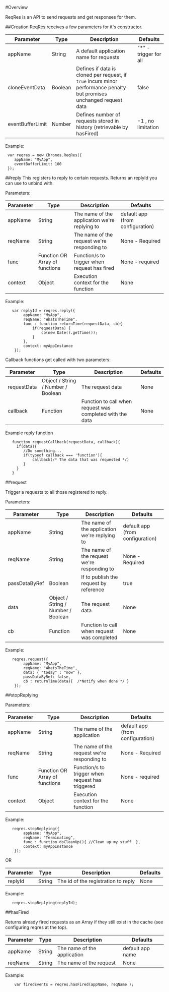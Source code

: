 #Overview

ReqRes is an API to send requests and get responses for them.

##Creation
ReqRes receives a few parameters for it's constructor.

| Parameter | Type | Description |  Defaults |
| ---       | ---  | ---         | ---       |
| appName | String | A default application name for requests | "*" - trigger for all |
| cloneEventData | Boolean | Defines if data is cloned per request, if ```true``` incurs minor performance penalty but promises unchanged request data | false |
| eventBufferLimit | Number | Defines number of requests stored in history (retrievable by hasFired) | -1 , no limitation |

Example:
```
 var reqres = new Chronos.ReqRes({
    appName: "MyApp",
    eventBufferLimit: 100
 });
 ```


##reply
This registers to reply to certain requests.
Returns an replyId you can use to unbind with.

Parameters:

| Parameter | Type | Description |  Defaults |
| ---       | ---  | ---         | ---       |
| appName | String | The name of the application we're replying to | default app (from configuration) |
| reqName | String | The name of the request we're responding to | None - Required |
| func | Function OR Array of functions | Function/s to trigger when request has fired | None - required |
| context | Object | Execution context for the function | None |

Example:
```
   var replyId = reqres.reply({
        appName: "MyApp",
        reqName: "WhatsTheTime",
        func : function returnTime(requestData, cb){
            if(requestData) {
                cb(new Date().getTime());
            }
        },
        context: myAppInstance
    });
```

Callback functions get called with two parameters:

| Parameter | Type | Description |  Defaults |
| ---       | ---  | ---         | ---       |
| requestData | Object / String / Number / Boolean | The request data | None |
| callback | Function | Function to call when request was completed with the data |  None |

Example reply function
```
   function requestCallback(requestData, callback){
     if(data){
        //Do something...
        if(typeof callback === 'function'){
            callback(/* The data that was requested */)
        }
     }
   }
```

##request

Trigger a requests to all those registered to reply.

Parameters:

| Parameter | Type | Description |  Defaults |
| ---       | ---  | ---         | ---       |
| appName | String | The name of the application we're replying to | default app (from configuration) |
| reqName | String | The name of the request we're responding to | None - Required |
| passDataByRef | Boolean | If to publish the request by reference | true |
| data | Object / String / Number / Boolean | The request data | None |
| cb | Function | Function to call when request was completed |  None |

Example:
```
   reqres.request({
        appName: "MyApp",
        reqName: "WhatsTheTime",
        data: { "today" : "now" },
        passDataByRef: false,
        cb : returnTime(data){  /*Notify when done */ }
    });
```

##stopReplying

Parameters:

| Parameter | Type | Description |  Defaults |
| ---       | ---  | ---         | ---       |
| appName | String | The name of the application| default app (from configuration) |
| reqName | String | The name of the request we're responding to | None - Required |
| func | Function OR Array of functions | Function/s to trigger when request has triggered | None - required |
| context | Object | Execution context for the function | None |

Example:
```
   reqres.stopReplying({
        appName: "MyApp",
        reqName: "Terminating",
        func : function doCleanUp(){ //Clean up my stuff  },
        context: myAppInstance
    });
```

OR

| Parameter | Type | Description |  Defaults |
| ---       | ---  | ---         | ---       |
| replyId | String | The id of the registration to reply | None |

Example:
```
   reqres.stopReplying(replyId);
```

##hasFired

Returns already fired requests as an Array if they still exist in the cache (see configuring reqres at the top).

| Parameter | Type | Description |  Defaults |
| ---       | ---  | ---         | ---       |
| appName | String | The name of the application | default app name |
| reqName | String | The name of the request | None |

Example:

```
    var firedEvents = reqres.hasFired(appName, reqName );

```


